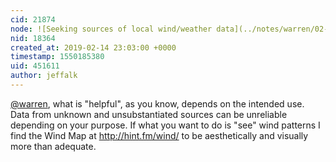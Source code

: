 ```yaml
---
cid: 21874
node: ![Seeking sources of local wind/weather data](../notes/warren/02-14-2019/seeking-sources-of-local-wind-weather-data)
nid: 18364
created_at: 2019-02-14 23:03:00 +0000
timestamp: 1550185380
uid: 451611
author: jeffalk
---
```


 [@warren](/profile/warren),   what is "helpful", as you know, depends on the intended use. Data from unknown and unsubstantiated sources can be unreliable depending on your purpose.  If what you want to do is "see" wind patterns I find the Wind Map at 
http://hint.fm/wind/
to be aesthetically and visually more than adequate.